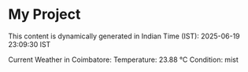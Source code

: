 # My Project

This content is dynamically generated in Indian Time (IST): 2025-06-19 23:09:30 IST


Current Weather in Coimbatore:
Temperature: 23.88 °C
Condition: mist
